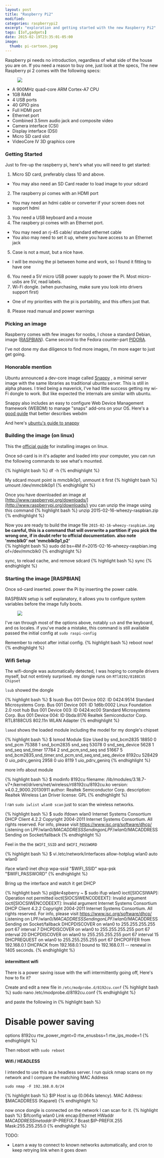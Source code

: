 ```yaml
---
layout: post
title: "Raspberry Pi2"
modified:
categories: raspberrypi2
excerpt: "exploration and getting started with the new Raspberry Pi2"
tags: [IoT,gadgets]
date: 2015-02-19T23:35:01-05:00
image:
  thumb: pi-cartoon.jpeg
---
```


Raspberry pi needs no introduction, regardless of what side of the house you are on.
If you need a reason to buy one, just look at the specs,
The new Raspberry pi 2 comes with the following specs:

<figure class="third">
<img src="/images/pi-cartoon.jpeg">
</figure>

* A 900MHz quad-core ARM Cortex-A7 CPU
* 1GB RAM
* 4 USB ports
* 40 GPIO pins
* Full HDMI port
* Ethernet port
* Combined 3.5mm audio jack and composite video
* Camera interface (CSI)
* Display interface (DSI)
* Micro SD card slot
* VideoCore IV 3D graphics core

### Getting Started

Just to fire-up the raspberry pi, here's what you will need to get started:

1. Micro SD card, preferably class 10 and above.
* You may also need an SD Card reader to load image to your sdcard
2. The raspberry pi comes with an HDMI port
* You may need an hdmi cable or converter if your screen does not support hdmi
3. You need a USB keyboard and a mouse
4. The raspbery pi comes with an Ethernet port.
* You may need an rj-45 cable/ standard ethernet cable
* You also may need to set it up, where you have access to an Ethernet jack
5. Case is not a must, but a nice have.
* I will be moving the pi between home and work, so I found it fitting to have one
6. You need a 5V micro USB power supply to power the Pi. Most micro-usbs are 5V, read labels.
7. Wi-Fi dongle. (when purchasing, make sure you look into drivers support first)
* One of my priorities with the pi is portability, and this offers just that.  
8. Please read manual and power warnings


### Picking an image

Raspberry comes with few images for noobs, I chose a standard Debian, image ([RASPBIAN](http://raspbian.org/)). Came second to the Fedora counter-part [PIDORA](http://pidora.ca/).

I've not done my due diligence to find more images, I'm more eager to just get going.

### Honorable mention

Ubuntu announced a dev-core image called [Snappy](http://www.markshuttleworth.com/archives/1434) , a minimal server image with the same libraries as traditional ubuntu server. This is still in alpha phases. I tried being a maverick, I've had little success getting my wi-Fi dongle to work.  But like expected the internals are similar with ubuntu.

Snappy also includes an easy to configure Web Device Management framework (WEBDM) to manage "snaps" add-ons on your OS. Here's a [good guide](http://blog.sergiusens.org/posts/Snappy%20Things/) that better describes webdm

And here's [ubuntu's guide to snappy](https://developer.ubuntu.com/en/snappy/)

### Building the image (on linux)

This the [official guide](http://www.raspberrypi.org/documentation/installation/installing-images/linux.md) for installing images on linux.

Once sd-card is in it's adapter and loaded into your computer, you can run the following commands to see what's mounted.

{% highlight bash %}
df -h
{% endhighlight %}

My sdcard mount point is mmcblk0p1, unmount it first
{% highlight bash %}
umount /dev/mmcblk0p1
{% endhighlight %}

Once you have downloaded an image at [http://www.raspberrypi.org/downloads/](http://www.raspberrypi.org/downloads/) you can unzip the image using this command
{% highlight bash %}
unzip 2015-02-16-wheezy-raspbian.zip
{% endhighlight %}

Now you are ready to build the image file `2015-02-16-wheezy-raspbian.img`
**be careful, this is a command that will overwrite a partition if you pick the wrong one, if in doubt refer to official documentation. also note 'mmcblk0' not 'mmcblk0p1,p2'**  
{% highlight bash %}
sudo dd bs=4M if=2015-02-16-wheezy-raspbian.img of=/dev/mmcblk0
{% endhighlight %}


sync, to reload cache, and remove sdcard
{% highlight bash %}
sync
{% endhighlight %}


### Starting the image [RASPBIAN]

Once sd-card inserted. power the Pi by inserting the power cable.

RASPBIAN setup is self explanatory, it allows you to configure system variables before the image fully boots.
<figure>
<img src="/images/pi-raspi-config-main.png">
</figure>

I've ran through most of the options above, notably `ssh` and the keyboard, and os locales. if you've made a mistake, this command is still available passed the initial config at `sudo raspi-config`

Remember to reboot after initial config.
{% highlight bash %}
reboot now!
{% endhighlight %}

### Wifi Setup

The wifi-dongle was automatically detected, I was hoping to compile drivers myself, but not entirely surprised.
my dongle runs on `RTl8192/8188CUS Chipset`

`lsub` showed the dongle

{% highlight bash %}
$ lsusb
Bus 001 Device 002: ID 0424:9514 Standard Microsystems Corp.
Bus 001 Device 001: ID 1d6b:0002 Linux Foundation 2.0 root hub
Bus 001 Device 003: ID 0424:ec00 Standard Microsystems Corp.
Bus 001 Device 004: ID 0bda:8176 Realtek Semiconductor Corp. RTL8188CUS 802.11n WLAN Adapter
{% endhighlight %}

`lsmod` shows the loaded module including the model for my dongle's chipset

{% highlight bash %}
$ lsmod
Module                  Size  Used by
snd_bcm2835            18850  0
snd_pcm                75388  1 snd_bcm2835
snd_seq                53078  0
snd_seq_device          5628  1 snd_seq
snd_timer              17784  2 snd_pcm,snd_seq
snd                    51667  5 snd_bcm2835,snd_timer,snd_pcm,snd_seq,snd_seq_device
8192cu                528429  0
uio_pdrv_genirq         2958  0
uio                     8119  1 uio_pdrv_genirq
{% endhighlight %}

more info about module

{% highlight bash %}
$ modinfo 8192cu
filename:       /lib/modules/3.18.7-v7+/kernel/drivers/net/wireless/rtl8192cu/8192cu.ko
version:        v4.0.2_9000.20130911
author:         Realtek Semiconductor Corp.
description:    Realtek Wireless Lan Driver
license:        GPL
{% endhighlight %}

I ran `sudo iwlist wlan0 scan` just to scan the wireless networks.

{% highlight bash %}
$ sudo ifdown wlan0
Internet Systems Consortium DHCP Client 4.2.2
Copyright 2004-2011 Internet Systems Consortium.
All rights reserved.
For info, please visit https://www.isc.org/software/dhcp/
Listening on LPF/wlan0/$MACADDRESS
Sending on   LPF/wlan0/$MACADDRESS
Sending on   Socket/fallback
{% endhighlight %}

Feel in the the `$WIFI_SSID` and `$WIFI_PASSWORD`

{% highlight bash %}
$ vi /etc/network/interfaces
allow-hotplug wlan0
auto wlan0

iface wlan0 inet dhcp
        wpa-ssid "$WIFI_SSID"
        wpa-psk "$WIFI_PASSWORD"
{% endhighlight %}

Bring up the interface and watch it get DHCP

{% highlight bash %}
pi@kr4spberry ~ $ sudo ifup wlan0
ioctl[SIOCSIWAP]: Operation not permitted
ioctl[SIOCSIWENCODEEXT]: Invalid argument
ioctl[SIOCSIWENCODEEXT]: Invalid argument
Internet Systems Consortium DHCP Client 4.2.2
Copyright 2004-2011 Internet Systems Consortium.
All rights reserved.
For info, please visit https://www.isc.org/software/dhcp/
Listening on LPF/wlan0/$MACADDRESS
Sending on   LPF/wlan0/$MACADDRESS
Sending on   Socket/fallback
DHCPDISCOVER on wlan0 to 255.255.255.255 port 67 interval 7
DHCPDISCOVER on wlan0 to 255.255.255.255 port 67 interval 20
DHCPDISCOVER on wlan0 to 255.255.255.255 port 67 interval 15
DHCPREQUEST on wlan0 to 255.255.255.255 port 67
DHCPOFFER from 192.168.0.1
DHCPACK from 192.168.0.1
bound to 192.168.0.11 -- renewal in 1405 seconds.
{% endhighlight %}

#### intermittent  wifi
There is a power saving issue with the wifi intermittently going off,
Here's how to fix it?

Create and edit a new file in `/etc/modprobe.d/8192cu.conf`
{% highlight bash %}
 sudo nano /etc/modprobe.d/8192cu.conf
{% endhighlight %}

and paste the following in
{% highlight bash %}
 # Disable power saving
options 8192cu rtw_power_mgnt=0 rtw_enusbss=1 rtw_ips_mode=1
{% endhighlight %}

Then reboot with `sudo reboot`

#### Wifi / HEADLESS
I intended to use this as a headless server.
I run quick nmap scans on my network and I compare the matching MAC Address

`sudo nmap -F 192.168.0.0/24`

{% highlight bash %}
$IP
Host is up (0.064s latency).
MAC Address: $MACADDRESS (Kaparel)
{% endhighlight %}

now once dongle is connected on the network I can scan for it.
{% highlight bash %}
$ifconfig
wlan0     Link encap:Ethernet  HWaddr $MACADDRESS  
          inet addr:$IP-PREFIX.7  Bcast:$IP-PREFIX.255  Mask:255.255.255.0
{% endhighlight %}

TODO:

* Learn a way to connect to known networks automatically, and cron to keep retrying link when it goes down
